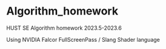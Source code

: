 # Algorithm_homework
HUST SE Algorithm homework 2023.5-2023.6

Using NVIDIA Falcor FullScreenPass / Slang Shader language